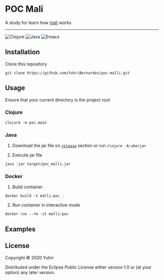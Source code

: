 # POC Mali
A study for learn how [mali](https://github.com/metosin/malli) works

<hr/>

![Clojure](https://img.shields.io/static/v1?label=Clojure&color=27ae60&message=v1.10.1&style=for-the-badge&logo=Clojure&logoColor=white)
![Java](https://img.shields.io/static/v1?label=Java&color=e74c3c&message=open-jdk-8+&style=for-the-badge&logo=Java)
![Emacs](https://img.shields.io/static/v1?label=Made%20With&message=Emacs&color=9b59b6&style=for-the-badge&logo=GNU-Emacs&logoColor=white)

## Installation

Clone this repository

``` shell
git clone https://github.com/YuhriBernardes/poc-malli.git
```

## Usage
Ensure that your current directory is the project root

### Clojure

``` shell
clojure -m poc.main
```

### Java

1. Download the jar file on [`release`](https://github.com/YuhriBernardes/poc-malli/releases/tag/1.0.0) section or run `clojure -A:uberjar`

2. Execute jar file
``` shell
java -jar target/poc_malli.jar
```

### Docker

1. Build container

``` shell
docker build -t malli:poc .
```

2. Run container in interactive mode

``` shell
docker run --rm -it malli:poc
```

## Examples

## License

Copyright © 2020 Yuhri

Distributed under the Eclipse Public License either version 1.0 or (at
your option) any later version.
